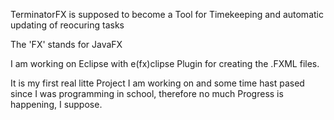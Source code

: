 TerminatorFX is supposed to become a Tool for Timekeeping and automatic updating of reocuring tasks

The 'FX' stands for JavaFX

I am working on Eclipse with e(fx)clipse Plugin for creating the .FXML files.


It is my first real litte Project I am working on and some time hast pased since I was programming in school, therefore no much Progress is happening, I suppose.